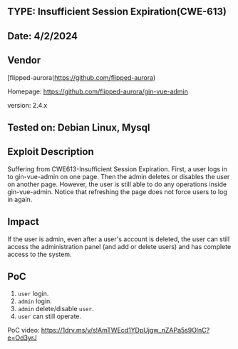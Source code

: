 ## TYPE: Insufficient Session Expiration(CWE-613)

## Date: 4/2/2024
## Vendor
[flipped-aurora(https://github.com/flipped-aurora)

Homepage: https://github.com/flipped-aurora/gin-vue-admin

version: 2.4.x

## Tested on: Debian Linux, Mysql

## Exploit Description
Suffering from CWE613-Insufficient Session Expiration. 
First, a user logs in to gin-vue-admin on one page. Then the admin deletes or disables the user on another page. However, the user is still able to do any operations inside gin-vue-admin. Notice that refreshing the page does not force users to log in again.

## Impact
If the user is admin, even after a user's account is deleted, the user can still access the administration panel (and add or delete users) and has complete access to the system.

## PoC
1. `user` login.
2. `admin` login.
3. `admin` delete/disable `user`.
4. `user` can still operate.

PoC video: https://1drv.ms/v/s!AmTWEcd1YDpUjgw_nZAPa5s9OlnC?e=Od3yrJ
